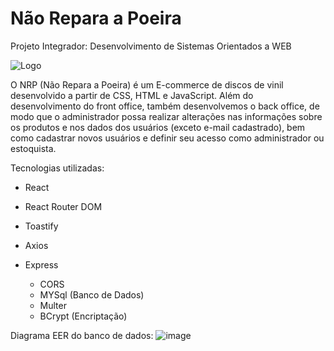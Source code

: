 # Não Repara a Poeira
Projeto Integrador: Desenvolvimento de Sistemas Orientados a WEB

![Logo](https://github.com/lorenamafra/naoReparaAPoeira/assets/108240782/f1b650da-c5ad-42b0-82fb-42aaa5c2d17d)


O NRP (Não Repara a Poeira) é um E-commerce de discos de vinil desenvolvido a partir de CSS, HTML e JavaScript.
Além do desenvolvimento do front office, também desenvolvemos o back office, de modo que o administrador possa realizar 
alterações nas informações sobre os produtos e nos dados dos usuários (exceto e-mail cadastrado), bem como cadastrar novos usuários 
e definir seu acesso como administrador ou estoquista.

Tecnologias utilizadas:
- React
- React Router DOM
- Toastify
-  Axios

  - Express
      - CORS 
      - MYSql (Banco de Dados)
      - Multer 
      - BCrypt (Encriptação)

        
Diagrama EER do banco de dados:
![image](https://github.com/lorenamafra/naoReparaAPoeira/assets/108240782/2215094b-daaf-4d6d-90e4-102bf7df7794)
